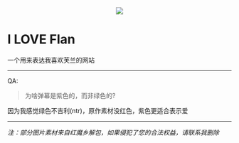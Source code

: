 <div align='center'>

<img src='https://raw.githubusercontent.com/Chzxxuanzheng/I-LOVE-Flan/refs/heads/main/favicon.ico'>
</div>

# I LOVE Flan

一个用来表达我喜欢芙兰的网站

---
QA:
> 为啥弹幕是紫色的，而非绿色的?
> 
因为我感觉绿色不吉利(ntr)，原作素材没红色，紫色更适合表示爱

---
*注：部分图片素材来自红魔乡解包，如果侵犯了您的合法权益，请联系我删除*
